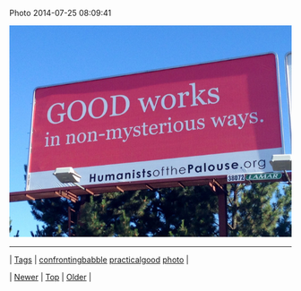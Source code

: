 <!--
title: Photo 2014-07-25 08
date: 2020-06-28T15:27:00.356Z
tags: confrontingbabble, practicalgood, photo
-->


Photo 2014-07-25 08:09:41

![](92812142361-0.jpg)

<!--BOTTOM-POST-NAVIGATION-->
---

| [Tags](tags.md) | [confrontingbabble](tag-confrontingbabble.md) [practicalgood](tag-practicalgood.md) [photo](tag-photo.md) |

| [Newer](92807736577.md) | [Top](index.md) | [Older](92815681386.md) |